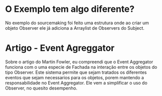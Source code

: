 # O Exemplo tem algo diferente?
No exemplo do sourcemaking foi feito uma estrutura onde ao criar um objeto Observer ele já adiciona a Arraylist de Observers do Subject.

# Artigo - Event Agreggator
Sobre o artigo do Martin Fowler, eu compreendi que o Event Aggregator funciona com o uma especie de Fachada na interação entre os objetos do tipo Observer.
Este sistema permite que sejam tratados os diferentes eventos que sejam necessarios para os objetos, porem mantendo a responsabilidade no Event Aggregator.
Ele vem a simplificar o uso do Observer, no quesito desempenho.